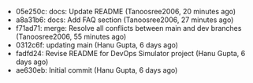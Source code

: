 - 05e250c: docs: Update README (Tanoosree2006, 20 minutes ago)
- a8a31b6: docs: Add FAQ section (Tanoosree2006, 27 minutes ago)
- f71ad71: merge: Resolve all conflicts between main and dev branches (Tanoosree2006, 55 minutes ago)
- 0312c6f: updating main (Hanu Gupta, 6 days ago)
- fadfd24: Revise README for DevOps Simulator project (Hanu Gupta, 6 days ago)
- ae630eb: Initial commit (Hanu Gupta, 6 days ago)